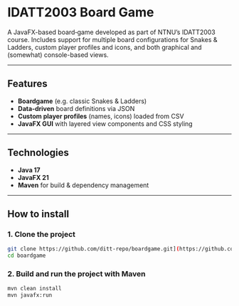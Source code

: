 # IDATT2003 Board Game

A JavaFX-based board‑game developed as part of NTNU’s IDATT2003 course. Includes support for multiple board configurations for Snakes & Ladders, custom player profiles and icons, and both graphical and (somewhat) console-based views.

---

## Features

- **Boardgame** (e.g. classic Snakes & Ladders)
- **Data‑driven** board definitions via JSON
- **Custom player profiles** (names, icons) loaded from CSV
- **JavaFX GUI** with layered view components and CSS styling

---

## Technologies

- **Java 17**
- **JavaFX 21**
- **Maven** for build & dependency management
---

## How to install

### **1. Clone the project**

```sh
git clone https://github.com/ditt-repo/boardgame.git](https://github.com/Zomeiro/IDATT2003-Board-Game.git
cd boardgame
```

### **2. Build and run the project with Maven**

```sh
mvn clean install
mvn javafx:run
```
